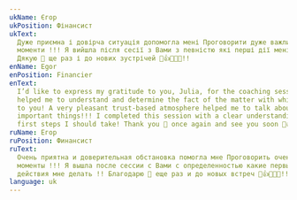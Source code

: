 ```yaml
---
ukName: Єгор
ukPosition: Фінансист
ukText:
  Дуже приємна і довірча ситуація допомогла мені Проговорити дуже важливі
  моменти !!! Я вийшла після сесії з Вами з певністю які перші дії мені робити!
  Дякую 🙏 ще раз і до нових зустрічей 👏👍🤝💯👏!!
enName: Egor
enPosition: Financier
enText:
  I’d like to express my gratitude to you, Julia, for the coaching session! You
  helped me to understand and determine the fact of the matter with which I came
  to you! A very pleasant trust-based atmosphere helped me to talk about really
  important things!!! I completed this session with a clear understanding of the
  first steps I should take! Thank you 🙏 once again and see you soon 👏👍🤝💯👏
ruName: Егор
ruPosition: Финансист
ruText:
  Очень приятна и доверительная обстановка помогла мне Проговорить очень важные
  моменты !!! Я вышла после сессии с Вами с определенностью какие первые
  действия мне делать !! Благодарю 🙏 еще раз и до новых встреч 👏👍🤝💯👏!!
language: uk
---
```

